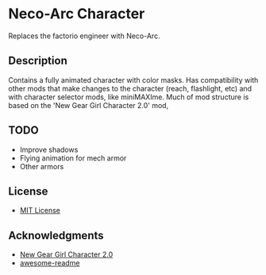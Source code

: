 # Neco-Arc Character

Replaces the factorio engineer with Neco-Arc.


## Description

Contains a fully animated character with color masks.
Has compatibility with other mods that make changes to the character (reach, flashlight, etc) and with character selector mods, like miniMAXIme.
Much of mod structure is based on the 'New Gear Girl Character 2.0' mod,


## TODO
- Improve shadows
- Flying animation for mech armor
- Other armors


## License
* [MIT License](https://opensource.org/license/MIT)


## Acknowledgments

* [New Gear Girl Character 2.0](https://mods.factorio.com/mod/NewGirlCharacter-port)
* [awesome-readme](https://github.com/matiassingers/awesome-readme)

